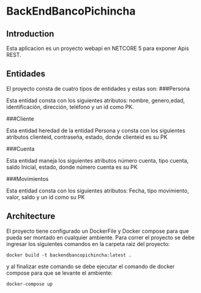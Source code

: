 # BackEndBancoPichincha
## Introduction
Esta aplicacion es un proyecto webapi en NETCORE 5 para exponer Apis REST.

## Entidades
El proyecto consta de cuatro tipos de entidades y estas son:
###Persona

Esta entidad consta con los siguientes atributos: nombre, genero,edad, identificación, dirección, teléfono y un id como PK.

###Cliente

Esta entidad heredad de la entidad Persona y consta con los siguientes atributos clienteid, contraseña, estado, donde clienteid es su PK

###Cuenta

Esta entidad maneja los siguientes atributos número cuenta, tipo cuenta, saldo Inicial, estado, donde número cuenta es su PK

###Movimientos

Esta entidad consta con los siguientes atributos: Fecha, tipo movimiento, valor, saldo y un id como su PK

## Architecture
El proyecto tiene configurado un DockerFile y Docker compose para que pueda ser montado en cualquier ambiente.
Para correr el proyecto se debe ingresar los siguientes comandos en la carpeta raiz del proyecto:
    
    docker build -t backendbancopichincha:latest .
    
y al finalizar este comando se debe ejecutar el comando de docker compose para que se levante el ambiente:
    
    docker-compose up
